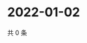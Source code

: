 # 2022-01-02

共 0 条

<!-- BEGIN WEIBO -->
<!-- 最后更新时间 Sun Jan 02 2022 20:23:07 GMT+0800 (China Standard Time) -->

<!-- END WEIBO -->

